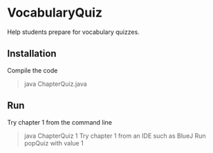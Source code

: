 # VocabularyQuiz
Help students prepare for vocabulary quizzes.

## Installation
Compile the code
> java ChapterQuiz.java

## Run
Try chapter 1 from the command line
> java ChapterQuiz 1
Try chapter 1 from an IDE such as BlueJ
> Run popQuiz with value 1
